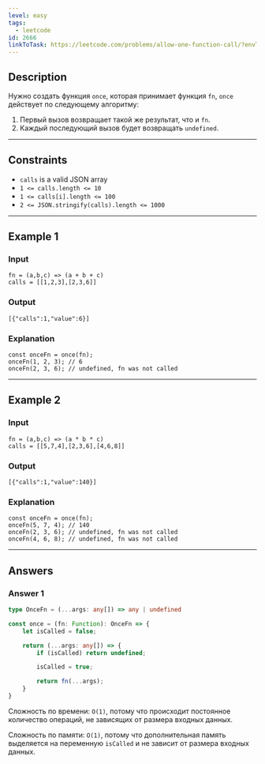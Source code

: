 ```yaml
---
level: easy
tags:
  - leetcode
id: 2666
linkToTask: https://leetcode.com/problems/allow-one-function-call/?envType=study-plan-v2&envId=30-days-of-javascript
---
```

## Description

Нужно создать функция `once`, которая принимает функция `fn`, `once` действует по следующему алгоритму:
1. Первый вызов возвращает такой же результат, что и `fn`.
2. Каждый последующий вызов будет возвращать `undefined`.

---
## Constraints

- `calls` is a valid JSON array
- `1 <= calls.length <= 10`
- `1 <= calls[i].length <= 100`
- `2 <= JSON.stringify(calls).length <= 1000`

---
## Example 1

### Input

```
fn = (a,b,c) => (a + b + c)
calls = [[1,2,3],[2,3,6]]
```
### Output

```
[{"calls":1,"value":6}]
```
### Explanation

```
const onceFn = once(fn);
onceFn(1, 2, 3); // 6
onceFn(2, 3, 6); // undefined, fn was not called
```

---
## Example 2

### Input

```
fn = (a,b,c) => (a * b * c)
calls = [[5,7,4],[2,3,6],[4,6,8]]
```
### Output

```
[{"calls":1,"value":140}]
```
### Explanation

```
const onceFn = once(fn);
onceFn(5, 7, 4); // 140
onceFn(2, 3, 6); // undefined, fn was not called
onceFn(4, 6, 8); // undefined, fn was not called
```

---
## Answers

### Answer 1

```typescript
type OnceFn = (...args: any[]) => any | undefined

const once = (fn: Function): OnceFn => {
    let isCalled = false;

    return (...args: any[]) => {
        if (isCalled) return undefined;

        isCalled = true;

        return fn(...args);
    }
}

```

Сложность по времени: `O(1)`, потому что происходит постоянное количество операций, не зависящих от размера входных данных.

Сложность по памяти: `O(1)`, потому что дополнительная память выделяется на переменную `isCalled` и не зависит от размера входных данных.
